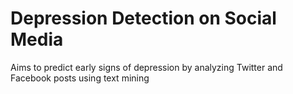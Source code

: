 # Depression Detection on Social Media

Aims to predict early signs of depression by analyzing Twitter and Facebook posts using text mining 
